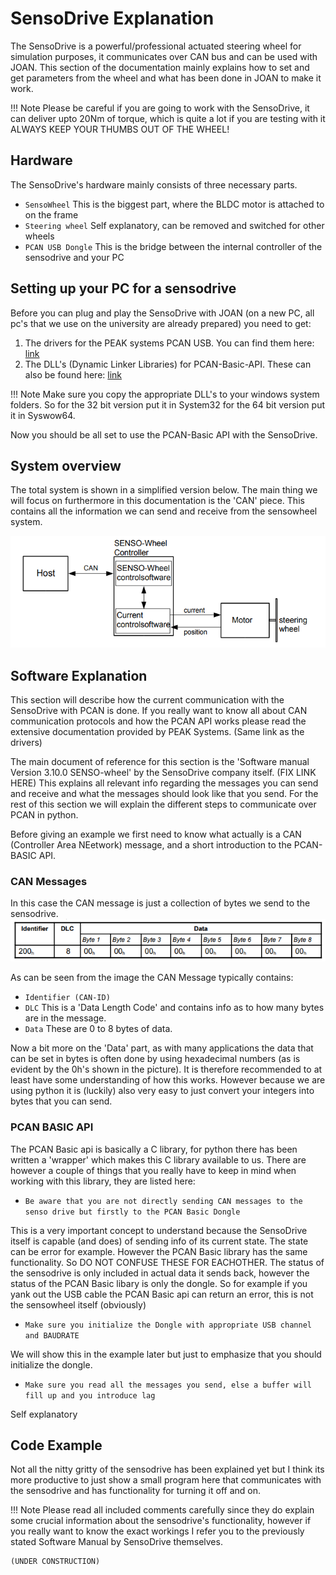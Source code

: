 # SensoDrive Explanation
The SensoDrive is a powerful/professional actuated steering wheel for simulation purposes, it communicates over CAN bus and 
can be used with JOAN. This section of the documentation mainly explains how to set and get parameters from the wheel
and what has been done in JOAN to make it work.

!!! Note
    Please be careful if you are going to work with the SensoDrive, it can deliver upto 20Nm of torque, which is quite a lot
    if you are testing with it ALWAYS KEEP YOUR THUMBS OUT OF THE WHEEL!
    
## Hardware
The SensoDrive's hardware mainly consists of three necessary parts.

- `SensoWheel` This is the biggest part, where the BLDC motor is attached to on the frame
- `Steering wheel` Self explanatory, can be removed and switched for other wheels
- `PCAN USB Dongle` This is the bridge between the internal controller of the sensodrive and your PC

## Setting up your PC for a sensodrive
Before you can plug and play the SensoDrive with JOAN (on a new PC, all pc's that we use on the university are already 
prepared) you need to get:

1. The drivers for the PEAK systems PCAN USB. You can find them here: [link](https://www.peak-system.com/PCAN-USB.199.0.html?&L=1)
2. The DLL's (Dynamic Linker Libraries) for PCAN-Basic-API. These can also be found here:  [link](https://www.peak-system.com/PCAN-USB.199.0.html?&L=1)

!!! Note
    Make sure you copy the appropriate DLL's to your windows system folders. So for the 32 bit version put it in System32 for the 64 bit version
    put it in Syswow64.

Now you should be all set to use the PCAN-Basic API with the SensoDrive. 

## System overview
The total system is shown in a simplified version below. The main thing we will focus on furthermore in this documentation is the
'CAN' piece. This contains all the information we can send and receive from the sensowheel system.

![System Overview](imgs/other-sensodrive-setup.png)

## Software Explanation
This section will describe how the current communication with the SensoDrive with PCAN is done. If you really want
to know all about CAN communication protocols and how the PCAN API works please read the extensive documentation
provided by PEAK Systems. (Same link as the drivers)

The main document of reference for this section is the 'Software manual Version 3.10.0 SENSO-wheel' by the SensoDrive company
itself. (FIX LINK HERE) This explains all relevant info regarding the messages you can send and receive and what the messages
should look like that you send. For the rest of this section we will explain the different steps to communicate over 
PCAN in python.

Before giving an example we first need to know what actually is a CAN (Controller Area NEetwork) message, and a short introduction
to the PCAN-BASIC API.

### CAN Messages
In this case the CAN message is just a collection of bytes we send to the sensodrive.
![CAN message layout](imgs/other-sensodrive-canmessage-layout.png)

As can be seen from the image the CAN Message typically contains:

- `Identifier (CAN-ID)`
- `DLC` This is a 'Data Length Code' and contains info as to how many bytes are in the message.
-  `Data` These are 0 to 8 bytes of data.

Now a bit more on the 'Data' part, as with many applications the data that can be set in bytes is often done by using
hexadecimal numbers (as is evident by the 0h's shown in the picture). It is therefore recommended to at least have some understanding of how this works. However 
because we are using python it is (luckily) also very easy to just convert your integers into bytes that you can send.

### PCAN BASIC API
The PCAN Basic api is basically a C library, for python there has been written a 'wrapper' which makes this 
C library available to us. There are however a couple of things that you really have to keep in mind when
working with this library, they are listed here:

- `Be aware that you are not directly sending CAN messages to the senso drive but firstly to the PCAN Basic Dongle`

This is a very important concept to understand because the SensoDrive itself is capable (and does) of sending info of its
current state. The state can be error for example. However the PCAN Basic library has the same functionality. So 
DO NOT CONFUSE THESE FOR EACHOTHER. The status of the sensodrive is only included in actual data it sends back, however
the status of the PCAN Basic libary is only the dongle. So for example if you yank out the USB cable the PCAN Basic 
api can return an error, this is not the sensowheel itself (obviously)

- `Make sure you initialize the Dongle with appropriate USB channel and BAUDRATE`

We will show this in the example later but just to emphasize that you should initialize the dongle.

- `Make sure you read all the messages you send, else a buffer will fill up and you introduce lag`

Self explanatory

## Code Example
Not all the nitty gritty of the sensodrive has been explained yet but I think its more productive to just show a 
small program here that communicates with the sensodrive and has functionality for turning it off and on.

!!! Note
    Please read all included comments carefully since they do explain some crucial information about the sensodrive's functionality,
    however if you really want to know the exact workings I refer you to the previously stated Software Manual by SensoDrive
    themselves.
    
    (UNDER CONSTRUCTION)